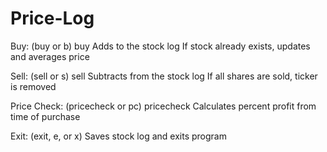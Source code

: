 # Price-Log

Buy: (buy or b)
buy <ticker> <shares> <price per share>
  Adds to the stock log
    If stock already exists, updates and averages price

Sell: (sell or s)
sell <ticker> <shares>
  Subtracts from the stock log
    If all shares are sold, ticker is removed

Price Check: (pricecheck or pc)
pricecheck <ticker> <price per share>
  Calculates percent profit from time of purchase

Exit: (exit, e, or x)
  Saves stock log and exits program
  
